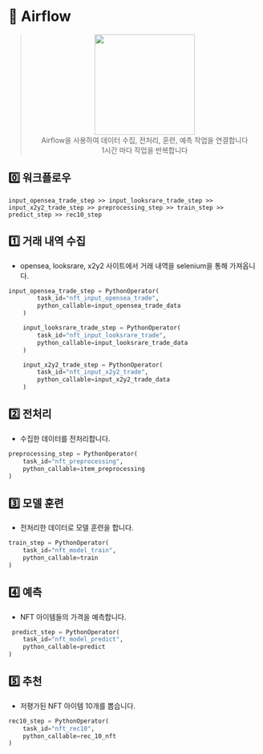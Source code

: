 # 🍃 Airflow
> <p align="center"><img src="https://user-images.githubusercontent.com/58590260/172881187-dd018415-044a-4e80-8ff7-0c2a73dd7570.png" height=200><br>
> Airflow을 사용하여 데이터 수집, 전처리, 훈련, 예측 작업을 연결합니다<br>
> 1시간 마다 작업을 반복합니다</p>
## 0️⃣ 워크플로우
```pyhton
input_opensea_trade_step >> input_looksrare_trade_step >> input_x2y2_trade_step >> preprocessing_step >> train_step >> predict_step >> rec10_step
```
## 1️⃣ 거래 내역 수집
- opensea, looksrare, x2y2 사이트에서 거래 내역을 selenium을 통해 가져옵니다.
```python
input_opensea_trade_step = PythonOperator(
        task_id="nft_input_opensea_trade",
        python_callable=input_opensea_trade_data
    )

    input_looksrare_trade_step = PythonOperator(
        task_id="nft_input_looksrare_trade",
        python_callable=input_looksrare_trade_data
    )

    input_x2y2_trade_step = PythonOperator(
        task_id="nft_input_x2y2_trade",
        python_callable=input_x2y2_trade_data
    )
```
## 2️⃣ 전처리
- 수집한 데이터를 전처리합니다.
```python
preprocessing_step = PythonOperator(
    task_id="nft_preprocessing",
    python_callable=item_preprocessing
)
```

## 3️⃣ 모델 훈련
- 전처리한 데이터로 모델 훈련을 합니다.
```python
train_step = PythonOperator(
    task_id="nft_model_train",
    python_callable=train
)
```

## 4️⃣ 예측
- NFT 아이템들의 가격을 예측합니다.
```python
 predict_step = PythonOperator(
    task_id="nft_model_predict",
    python_callable=predict
)
```
## 5️⃣ 추천
- 저평가된 NFT 아이템 10개를 뽑습니다.
```python
rec10_step = PythonOperator(
    task_id="nft_rec10",
    python_callable=rec_10_nft
)
```

